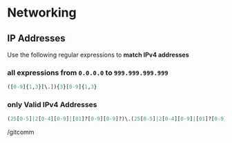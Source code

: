 # Networking

## IP Addresses

Use the following regular expressions to **match IPv4 addresses** 

### all expressions from `0.0.0.0` to `999.999.999.999`

```r
([0-9]{1,3}[\.]){3}[0-9]{1,3}
```
### only Valid IPv4 Addresses

```r
(25[0-5]|2[0-4][0-9]|[01]?[0-9][0-9]?)\.(25[0-5]|2[0-4][0-9]|[01]?[0-9][0-9]?)\.(25[0-5]|2[0-4][0-9]|[01]?[0-9][0-9]?)\.(25[0-5]|2[0-4][0-9]|[01]?[0-9][0-9]?)
```
/gitcomm